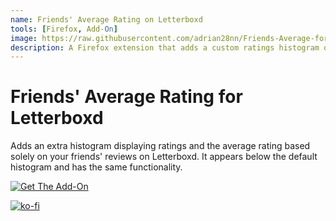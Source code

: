 ```yaml
---
name: Friends' Average Rating on Letterboxd
tools: [Firefox, Add-On]
image: https://raw.githubusercontent.com/adrian28nn/Friends-Average-for-Letterboxd/refs/heads/main/icons/screenshot.png
description: A Firefox extension that adds a custom ratings histogram on Letterboxd movie pages, displaying only your friends' ratings.
---
```


# Friends' Average Rating for Letterboxd
 
Adds an extra histogram displaying ratings and the average rating based solely on your friends' reviews on Letterboxd. It appears below the default histogram and has the same functionality.

[![Get The Add-On](https://blog.mozilla.org/addons/files/2015/11/get-the-addon.png)](https://addons.mozilla.org/en-US/firefox/addon/friends-average-for-letterboxd/)

[![ko-fi](https://ko-fi.com/img/githubbutton_sm.svg)](https://ko-fi.com/nairdah)
